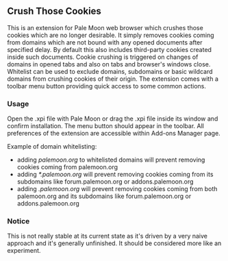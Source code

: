## Crush Those Cookies
This is an extension for Pale Moon web browser which crushes those cookies which are no longer desirable. It simply removes cookies coming from domains which are not bound with any opened documents after specified delay. By default this also includes third-party cookies created inside such documents. Cookie crushing is triggered on changes of domains in opened tabs and also on tabs and browser's windows close. Whitelist can be used to exclude domains, subdomains or basic wildcard domains from crushing cookies of their origin. The extension comes with a toolbar menu button providing quick access to some common actions.

### Usage
Open the .xpi file with Pale Moon or drag the .xpi file inside its window and confirm installation. The menu button should appear in the toolbar. All preferences of the extension are accessible within Add-ons Manager page.

Example of domain whitelisting:
- adding _palemoon.&#8203;org_ to whitelisted domains will prevent removing cookies coming from palemoon.org
- adding _*.palemoon.org_ will prevent removing cookies coming from its subdomains like forum.palemoon.org or addons.palemoon.org
- adding _.palemoon.org_ will prevent removing cookies coming from both palemoon.org and its subdomains like forum.palemoon.org or addons.palemoon.org

### Notice
This is not really stable at its current state as it's driven by a very naive approach and it's generally unfinished. It should be considered more like an experiment.